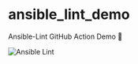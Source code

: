 # ansible_lint_demo
Ansible-Lint GitHub Action Demo 🥤



![Ansible Lint](https://github.com/colin-mccarthy/ansible_lint_demo/workflows/Ansible%20Lint/badge.svg)
